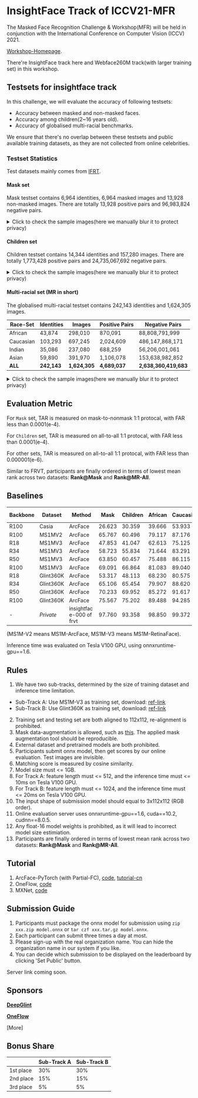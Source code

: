 # InsightFace Track of ICCV21-MFR

The Masked Face Recognition Challenge & Workshop(MFR) will be held in conjunction with the International Conference on Computer Vision (ICCV) 2021. 

[Workshop-Homepage](https://ibug.doc.ic.ac.uk/resources/masked-face-recognition-challenge-workshop-iccv-21/). 

There're InsightFace track here and Webface260M track(with larger training set) in this workshop.

## Testsets for insightface track

In this challenge, we will evaluate the accuracy of following testsets:

  * Accuracy between masked and non-masked faces.
  * Accuracy among children(2~16 years old).
  * Accuracy of globalised multi-racial benchmarks.

We ensure that there's no overlap between these testsets and public available training datasets, as they are not collected from online celebrities.

### Testset Statistics

Test datasets mainly comes from [IFRT](https://github.com/deepinsight/insightface/tree/master/challenges/IFRT).

#### Mask set

Mask testset contains 6,964 identities, 6,964 masked images and 13,928 non-masked images. There are totally 13,928 positive pairs and 96,983,824 negative pairs.

<details>
  <summary>Click to check the sample images(here we manually blur it to protect privacy) </summary>
  <img src="https://github.com/nttstar/insightface-resources/blob/master/images/ifrt_mask_sample.jpg" alt="ifrtsample" width="360">
</details>

#### Children set

Children testset contains 14,344 identities and 157,280 images. There are totally 1,773,428 positive pairs and 24,735,067,692 negative pairs.

<details>
  <summary>Click to check the sample images(here we manually blur it to protect privacy) </summary>
  <img src="https://github.com/nttstar/insightface-resources/blob/master/images/ifrt_children_sample.jpg" alt="ifrtsample" width="360">
</details>

#### Multi-racial set (MR in short)

The globalised multi-racial testset contains 242,143 identities and 1,624,305 images.

| Race-Set     | Identities  | Images        |  Positive Pairs   | Negative Pairs        |
| -------      | ----------  | -----------   |  -----------      | -----------           |
| African      | 43,874      | 298,010       |  870,091          | 88,808,791,999        |
| Caucasian    | 103,293     | 697,245       |  2,024,609        | 486,147,868,171       |
| Indian       | 35,086      | 237,080       |  688,259          | 56,206,001,061        |
| Asian        | 59,890      | 391,970       |  1,106,078        | 153,638,982,852       |
| **ALL**      | **242,143** | **1,624,305** |  **4,689,037**    | **2,638,360,419,683** |

<details>
  <summary>Click to check the sample images(here we manually blur it to protect privacy) </summary>
  <img src="https://github.com/nttstar/insightface-resources/blob/master/images/ifrtsample_blur.jpg" alt="ifrtsample" width="640">
</details>

## Evaluation Metric

For ``Mask`` set, TAR is measured on mask-to-nonmask 1:1 protocal, with FAR less than 0.0001(e-4).

For ``Children`` set, TAR is measured on all-to-all 1:1 protocal, with FAR less than 0.0001(e-4).

For other sets, TAR is measured on all-to-all 1:1 protocal, with FAR less than 0.000001(e-6).

Similar to FRVT, participants are finally ordered in terms of lowest mean rank across two datasets: **Rank@Mask** and **Rank@MR-All**.


## Baselines


| Backbone   | Dataset    | Method     | Mask   | Children | African | Caucasian | South Asian | East Asian | MR-All    | size(mb) | infer(ms) | link |
|------------|------------|------------|--------|----------|---------|-----------|-------------|------------|--------|----------|-----------|-----------|
| R100  | Casia  | ArcFace  | 26.623 | 30.359   | 39.666  | 53.933    | 47.807      | 21.572     | 42.735 | 248.904  | 7.073     | [download](https://1drv.ms/u/s!AswpsDO2toNKrUJpk8zC61HVN7Kg?e=zE9JDd) |
| R100  | MS1MV2  | ArcFace  | 65.767 | 60.496   | 79.117  | 87.176    | 85.501      | 55.807     | 80.725 | 248.904  | 7.028     | [download](https://1drv.ms/u/s!AswpsDO2toNKrUTlYEHJCHg3UYM-?e=ihxMpS) |
| R18  | MS1MV3  | ArcFace | 47.853 | 41.047   | 62.613  | 75.125    | 70.213      | 43.859     | 68.326 | 91.658   | 1.856     | [download](https://1drv.ms/u/s!AswpsDO2toNKrTxlT6w1Jo02yzSh?e=KDhFAA) |
| R34  | MS1MV3  | ArcFace | 58.723 | 55.834   | 71.644  | 83.291    | 80.084      | 53.712     | 77.365 | 130.245  | 3.054     | [download](https://1drv.ms/u/s!AswpsDO2toNKrT2O5pgyVtwnjeMq?e=16S8LI) |
| R50  | MS1MV3  | ArcFace | 63.850 | 60.457   | 75.488  | 86.115    | 84.305      | 57.352     | 80.533 | 166.305  | 4.262     | [download](https://1drv.ms/u/s!AswpsDO2toNKrUUWd5i3a5OlFpM_?e=ExBDBN) |
| R100 | MS1MV3 | ArcFace | 69.091 | 66.864   | 81.083  | 89.040    | 88.082      | 62.193     | 84.312 | 248.590  | 7.031     | [download](https://1drv.ms/u/s!AswpsDO2toNKrUPwyqWvNXUlNd3P?e=pTLw9A) |
| R18   | Glint360K   | ArcFace | 53.317 | 48.113   | 68.230  | 80.575    | 75.852      | 47.831     | 72.074 | 91.658   | 2.013     | [download](https://1drv.ms/u/s!AswpsDO2toNKrT5ey4lCqFzlpzDd?e=VWP28J) |
| R34   | Glint360K   | ArcFace | 65.106 | 65.454   | 79.907  | 88.620    | 86.815      | 60.604     | 83.015 | 130.245  | 3.044     | [download](https://1drv.ms/u/s!AswpsDO2toNKrUBcgGkiuUS11Hsd?e=ISGDnP) |
| R50   | Glint360K   | ArcFace | 70.233 | 69.952   | 85.272  | 91.617    | 90.541      | 66.813     | 87.077 | 166.305  | 4.340     | [download](https://1drv.ms/u/s!AswpsDO2toNKrT8jbvHxjqCY0d08?e=igfdrd) |
| R100  | Glint360K  | ArcFace | 75.567 | 75.202   | 89.488  | 94.285    | 93.434      | 72.528     | 90.659 | 248.590  | 7.038     | [download](https://1drv.ms/u/s!AswpsDO2toNKrUFgLEIj-mnkb51b?e=vWqy2q) |
| -       | *Private*     | <div style="width: 50pt">insightface-000 of frvt  | 97.760 | 93.358   | 98.850  | 99.372    | 99.058      | 87.694     | 97.481 | -  | -    |   -  |


(MS1M-V2 means MS1M-ArcFace, MS1M-V3 means MS1M-RetinaFace).

Inference time was evaluated on Tesla V100 GPU, using onnxruntime-gpu==1.6.


## Rules

1. We have two sub-tracks, determined by the size of training dataset and inference time limitation.
  * Sub-Track A: Use MS1M-V3 as training set, download: [ref-link](https://github.com/deepinsight/insightface/tree/master/challenges/iccv19-lfr)
  * Sub-Track B: Use Glint360K as training set, download: [ref-link](https://github.com/deepinsight/insightface/tree/master/recognition/partial_fc)
2. Training set and testing set are both aligned to 112x112, re-alignment is prohibited.
3. Mask data-augmentation is allowed, such as [this](https://github.com/deepinsight/insightface/tree/master/recognition/tools). The applied mask augmentation tool should be reproducible. 
4. External dataset and pretrained models are both prohibited.
5. Participants submit onnx model, then get scores by our online evaluation. Test images are invisible.
6. Matching score is measured by cosine similarity.
7. Model size must <= 1GB.
8. For Track A: feature length must <= 512, and the inference time must <= 10ms on Tesla V100 GPU.
9. For Track B: feature length must <= 1024, and the inference time must <= 20ms on Tesla V100 GPU.
10. The input shape of submission model should equal to 3x112x112 (RGB order).
11. Online evaluation server uses onnxruntime-gpu==1.6, cuda==10.2, cudnn==8.0.5.
12. Any float-16 model weights is prohibited, as it will lead to incorrect model size estimiation.
13. Participants are finally ordered in terms of lowest mean rank across two datasets: **Rank@Mask** and **Rank@MR-All**.


## Tutorial 

1. ArcFace-PyTorch (with Partial-FC), [code](https://github.com/deepinsight/insightface/tree/master/recognition/arcface_torch), [tutorial-cn](https://github.com/deepinsight/insightface/blob/master/challenges/iccv21-mfr/tutorial_pytorch_cn.md)
2. OneFlow, [code](https://github.com/deepinsight/insightface/tree/master/recognition/oneflow_face)
3. MXNet, [code](https://github.com/deepinsight/insightface/tree/master/recognition/ArcFace)

## Submission Guide

1. Participants must package the onnx model for submission using ``zip xxx.zip model.onnx`` or ``tar czf xxx.tar.gz model.onnx``.
2. Each participant can submit three times a day at most.
3. Please sign-up with the real organization name. You can hide the organization name in our system if you like.
4. You can decide which submission to be displayed on the leaderboard by clicking 'Set Public' button.

Server link coming soon.

## Sponsors

**[DeepGlint](http://www.deepglint.com/)**

**[OneFlow](https://www.oneflow.org)**

[More]

## Bonus Share

|           | Sub-Track A | Sub-Track B |
| --------- | ------- | ------- |
| 1st place | 30%     | 30%     |
| 2nd place | 15%     | 15%     |
| 3rd place | 5%      | 5%      |

